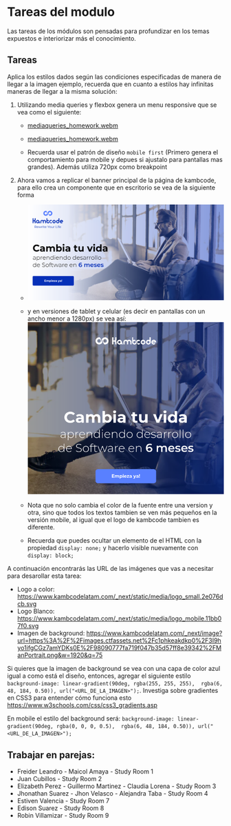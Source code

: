 # Tareas del modulo

Las tareas de los módulos son pensadas para profundizar en los temas expuestos e interiorizar más el conocimiento.

## Tareas

Aplica los estilos dados según las condiciones especificadas de manera de llegar a la imagen ejemplo, recuerda que en cuanto a estilos hay infinitas maneras de llegar a la misma solución:

1. Utilizando media queries y flexbox genera un menu responsive que se vea como el siguiente:
   - [mediaqueries_homework.webm](./../resources/mediaqueries_homework.webm)
   
   - [mediaqueries_homework.webm](https://github.com/kambcode/FullStack_Javascript_G1_2023_06_26/assets/137812574/ec4e36d3-d37a-4cda-bad7-f868d595f106)

   - Recuerda usar el patrón de diseño `mobile first` (Primero genera el comportamiento para mobile y depues si ajustalo para pantallas mas grandes). Además utiliza 720px como breakpoint

2. Ahora vamos a replicar el banner principal de la página de kambcode, para ello crea un componente que en escritorio se vea de la siguiente forma 
   - ![desktop.png](./../resources/kambcode_landing_desktop.png)

   - y en versiones de tablet y celular (es decir en pantallas con un ancho menor a 1280px) se vea así: ![mobile.png](./../resources/kambcode_landing_mobile.png)

   - Nota que no solo cambia el color de la fuente entre una version y otra, sino que todos los textos tambien se ven más pequeños en la versión mobile, al igual que el logo de kambcode tambien es diferente.

   - Recuerda que puedes ocultar un elemento de el HTML con la propiedad `display: none;` y hacerlo visible nuevamente con `display: block;`

A continuación encontrarás las URL de las imágenes que vas a necesitar para desarollar esta tarea:

- Logo a color: https://www.kambcodelatam.com/_next/static/media/logo_small.2e076dcb.svg
- Logo Blanco: https://www.kambcodelatam.com/_next/static/media/logo_mobile.11bb07f0.svg
- Imagen de background: https://www.kambcodelatam.com/_next/image?url=https%3A%2F%2Fimages.ctfassets.net%2Fc1phkeakdkp0%2F3I9hyo1ifgCGz7amYDKs0E%2F98090777fa719f047b35d57ff8e39342%2FManPortrait.png&w=1920&q=75

Si quieres que la imagen de background se vea con una capa de color azul igual a como está el diseño, entonces, agregar el siguiente estilo 
`background-image: linear-gradient(90deg, rgba(255, 255, 255),  rgba(6, 48, 184, 0.50)), url("<URL_DE_LA_IMAGEN>");`. Investiga sobre gradientes en CSS3 para entender cómo funciona esto https://www.w3schools.com/css/css3_gradients.asp

En mobile el estilo del background será: `background-image: linear-gradient(90deg, rgba(0, 0, 0, 0.5),  rgba(6, 48, 184, 0.50)), url("<URL_DE_LA_IMAGEN>");`


## Trabajar en parejas:

- Freider Leandro - Maicol Amaya - Study Room 1
- Juan Cubillos - Study Room 2
- Elizabeth Perez - Guillermo Martinez - Claudia Lorena  - Study Room 3
- Jhonathan Suarez - Jhon Velasco - Alejandra Taba - Study Room 4
- Estiven Valencia - Study Room 7
- Edison Suarez - Study Room 8
- Robin Villamizar - Study Room 9
